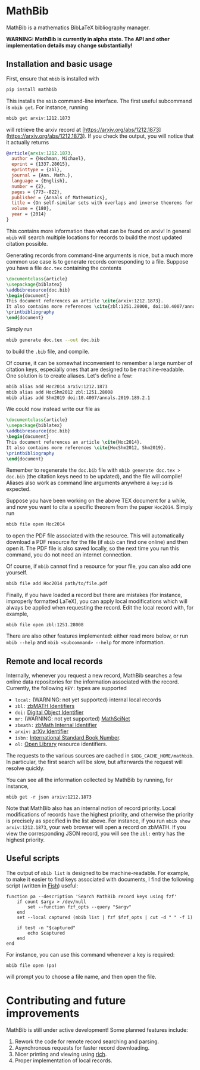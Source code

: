 # MathBib
MathBib is a mathematics BibLaTeX bibliography manager.

**WARNING: MathBib is currently in alpha state. The API and other implementation details may change substantially!**

## Installation and basic usage
First, ensure that `mbib` is installed with
```sh
pip install mathbib
```
This installs the `mbib` command-line interface.
The first useful subcommand is `mbib get`.
For instance, running
```sh
mbib get arxiv:1212.1873
```
will retrieve the arxiv record at [https://arxiv.org/abs/1212.1873](https://arxiv.org/abs/1212.1873).
If you check the output, you will notice that it actually returns
```bib
@article{arxiv:1212.1873,
  author = {Hochman, Michael},
  eprint = {1337.28015},
  eprinttype = {zbl},
  journal = {Ann. Math.},
  language = {English},
  number = {2},
  pages = {773--822},
  publisher = {Annals of Mathematics},
  title = {On self-similar sets with overlaps and inverse theorems for entropy},
  volume = {180},
  year = {2014}
}
```
This contains more information than what can be found on arxiv!
In general `mbib` will search multiple locations for records to build the most updated citation possible.

Generating records from command-line arguments is nice, but a much more common use case is to generate records corresponding to a file.
Suppose you have a file `doc.tex` containing the contents
```tex
\documentclass{article}
\usepackage{biblatex}
\addbibresource{doc.bib}
\begin{document}
This document references an article \cite{arxiv:1212.1873}.
It also contains more references \cite{zbl:1251.28008, doi:10.4007/annals.2019.189.2.1}.
\printbibliography
\end{document}
```
Simply run
```sh
mbib generate doc.tex --out doc.bib
```
to build the `.bib` file, and compile.

Of course, it can be somewhat inconvenient to remember a large number of citation keys, especially ones that are designed to be machine-readable.
One solution is to create aliases.
Let's define a few:
```sh
mbib alias add Hoc2014 arxiv:1212.1873
mbib alias add HocShm2012 zbl:1251.28008
mbib alias add Shm2019 doi:10.4007/annals.2019.189.2.1
```
We could now instead write our file  as
```tex
\documentclass{article}
\usepackage{biblatex}
\addbibresource{doc.bib}
\begin{document}
This document references an article \cite{Hoc2014}.
It also contains more references \cite{HocShm2012, Shm2019}.
\printbibliography
\end{document}
```
Remember to regenerate the `doc.bib` file with `mbib generate doc.tex > doc.bib` (the citation keys need to be updated), and the file will compile!
Aliases also work as command line arguments anywhere a `key:id` is expected.

Suppose you have been working on the above TEX document for a while, and now you want to cite a specific theorem from the paper `Hoc2014`.
Simply run
```sh
mbib file open Hoc2014
```
to open the PDF file associated with the resource.
This will automatically download a PDF resource for the file (if `mbib` can find one online) and then open it.
The PDF file is also saved locally, so the next time you run this command, you do not need an internet connection.

Of course, if `mbib` cannot find a resource for your file, you can also add one yourself.
```sh
mbib file add Hoc2014 path/to/file.pdf
```

Finally, if you have loaded a record but there are mistakes (for instance, improperly formatted LaTeX), you can apply local modifications which will always be applied when requesting the record.
Edit the local record with, for example,
```
mbib file open zbl:1251.28008
```
There are also other features implemented: either read more below, or run `mbib --help` and `mbib <subcommand> --help` for more information.


## Remote and local records
Internally, whenever you request a new record, MathBib searches a few online data repositories for the information associated with the record.
Currently, the following `KEY:` types are supported
- `local:` (WARNING: not yet supported) internal local records
- `zbl:` [zbMATH Identifiers](https://zbmath.org/)
- `doi:` [Digital Object Identifier](https://doi.org)
- `mr:` (WARNING: not yet supported) [MathSciNet](https://mathscinet.ams.org)
- `zbmath:` [zbMath Internal Identifier](https://oai.zbmath.org/)
- `arxiv:` [arXiv Identifier](https://arxiv.org)
- `isbn:` [International Standard Book Number](https://en.wikipedia.org/wiki/ISBN).
- `ol:` [Open Library](https://openlibrary.org/) resource identifiers.

The requests to the various sources are cached in `$XDG_CACHE_HOME/mathbib`.
In particular, the first search will be slow, but afterwards the request will resolve quickly.

You can see all the information collected by MathBib by running, for instance,
```
mbib get -r json arxiv:1212.1873
```
Note that MathBib also has an internal notion of record priority.
Local modifications of records have the highest priority, and otherwise the priority is precisely as specified in the list above.
For instance, if you run `mbib show arxiv:1212.1873`, your web browser will open a record on zbMATH.
If you view the corresponding JSON record, you will see the `zbl:` entry has the highest priority.


## Useful scripts
The output of `mbib list` is designed to be machine-readable.
For example, to make it easier to find keys associated with documents, I find the following script (written in [Fish](https://fishshell.com/)) useful:
```fish
function pa --description 'Search MathBib record keys using fzf'
    if count $argv > /dev/null
        set --function fzf_opts --query "$argv"
    end
    set --local captured (mbib list | fzf $fzf_opts | cut -d " " -f 1)

    if test -n "$captured"
        echo $captured
    end
end
```
For instance, you can use this command whenever a key is required:
```fish
mbib file open (pa)
```
will prompt you to choose a file name, and then open the file.


# Contributing and future improvements
MathBib is still under active development!
Some planned features include:

1. Rework the code for remote record searching and parsing.
2. Asynchronous requests for faster record downloading.
3. Nicer printing and viewing using [rich](https://rich.readthedocs.io/en/stable/introduction.html).
4. Proper implementation of local records.
